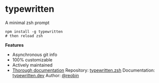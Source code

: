# typewritten
A minimal zsh prompt

```shell
npm install -g typewritten
# then reload zsh
```
**Features**
- Asynchronous git info
- 100% customizable
- Actively maintained
- [Thorough documentation](https://typewritten.dev)
Repository: [typewritten.zsh](https://github.com/reobin/typewritten)
Documentation: [typewritten.dev](https://typewritten.dev)
Author: [@reobin](https://github.com/reobin)
